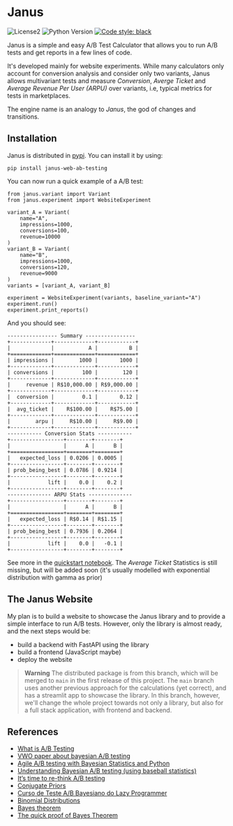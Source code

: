 # Janus

![License2](https://img.shields.io/github/license/lgabs/janus)
![Python Version](https://img.shields.io/badge/python-3.7%20%7C%203.8-brightgreen.svg)
[![Code style: black](https://img.shields.io/badge/code%20style-black-000000.svg)](https://github.com/psf/black)

Janus is a simple and easy A/B Test Calculator that allows you to run A/B tests and get reports in a few lines of code. 

It's developed mainly for website experiments. While many calculators only account for conversion analysis and consider only two variants, Janus allows multivariant tests and measure _Conversion_, _Averge Ticket_ and _Average Revenue Per User (ARPU)_ over variants, i.e, typical metrics for tests in marketplaces. 

The engine name is an analogy to _Janus_, the god of changes and transitions. 

## Installation

Janus is distributed in [pypi](https://pypi.org/project/janus-web-ab-testing/). You can install it by using:
```
pip install janus-web-ab-testing
```

You can now run a quick example of a A/B test:
```
from janus.variant import Variant
from janus.experiment import WebsiteExperiment

variant_A = Variant(
    name="A",
    impressions=1000, 
    conversions=100, 
    revenue=10000
)
variant_B = Variant(
    name="B",
    impressions=1000, 
    conversions=120, 
    revenue=9000
)
variants = [variant_A, variant_B]

experiment = WebsiteExperiment(variants, baseline_variant="A")
experiment.run()
experiment.print_reports()
```
And you should see:
```
---------------- Summary ----------------
+-------------+-------------+------------+
|             |           A |          B |
+=============+=============+============+
| impressions |        1000 |       1000 |
+-------------+-------------+------------+
| conversions |         100 |        120 |
+-------------+-------------+------------+
|     revenue | R$10,000.00 | R$9,000.00 |
+-------------+-------------+------------+
|  conversion |         0.1 |       0.12 |
+-------------+-------------+------------+
|  avg_ticket |    R$100.00 |    R$75.00 |
+-------------+-------------+------------+
|        arpu |     R$10.00 |     R$9.00 |
+-------------+-------------+------------+
----------- Conversion Stats -----------
+-----------------+--------+--------+
|                 |      A |      B |
+=================+========+========+
|   expected_loss | 0.0206 | 0.0005 |
+-----------------+--------+--------+
| prob_being_best | 0.0786 | 0.9214 |
+-----------------+--------+--------+
|            lift |    0.0 |    0.2 |
+-----------------+--------+--------+
-------------- ARPU Stats --------------
+-----------------+--------+--------+
|                 |      A |      B |
+=================+========+========+
|   expected_loss | R$0.14 | R$1.15 |
+-----------------+--------+--------+
| prob_being_best | 0.7936 | 0.2064 |
+-----------------+--------+--------+
|            lift |    0.0 |   -0.1 |
+-----------------+--------+--------+
```


See more in the [quickstart notebook](examples/Janus%20Quickstart.ipynb). The _Average Ticket_ Statistics is still missing, but will be added soon (it's usually modelled with exponential distribution with gamma as prior) 

## The Janus Website

My plan is to build a website to showcase the Janus library and to provide a simple interface to run A/B tests. However, only the library is almost ready, and the next steps would be:
- build a backend with FastAPI using the library
- build a frontend (JavaScript maybe)
- deploy the website

> **Warning**
> The distributed package is from this branch, which will be merged to `main` in the first release of this project. The `main` branch uses another previous approach for the calculations (yet correct), and has a streamlit app to showcase the library.
> In this branch, however, we'll change the whole project towards not only a library, but also for a full stack application, with frontend and backend.


## References
* [What is A/B Testing](https://en.wikipedia.org/wiki/A/B_testing)
* [VWO paper about bayesian A/B testing](https://vwo.com/downloads/VWO_SmartStats_technical_whitepaper.pdf)
* [Agile A/B testing with Bayesian Statistics and Python](https://web.archive.org/web/20150419163005/http://www.bayesianwitch.com/blog/2014/bayesian_ab_test.html)
* [Understanding Bayesian A/B testing (using baseball statistics)](http://varianceexplained.org/r/bayesian_ab_baseball/)
* [It’s time to re-think A/B testing](https://mobiledevmemo.com/its-time-to-abandon-a-b-testing/)
* [Conjugate Priors](https://en.wikipedia.org/wiki/Conjugate_prior)
* [Curso de Teste A/B Bayesiano do Lazy Programmer](https://www.udemy.com/course/bayesian-machine-learning-in-python-ab-testing)
* [Binomial Distributions](https://www.youtube.com/watch?v=8idr1WZ1A7Q)
* [Bayes theorem](https://www.youtube.com/watch?v=HZGCoVF3YvM&t=9s)
* [The quick proof of Bayes Theorem](https://www.youtube.com/watch?v=U_85TaXbeIo)
